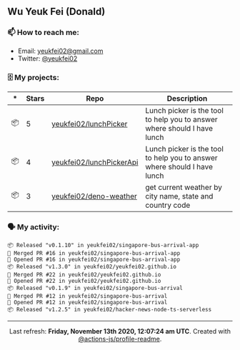 ## Wu Yeuk Fei (Donald)

### 📫 How to reach me:

- Email: [yeukfei02@gmail.com](yeukfei02@gmail.com)
- Twitter: [@yeukfei02](https://twitter.com/yeukfei02)

### 🗄 My projects:

|*|Stars|Repo|Description|
|---|---|---|---|
| 📦 | 5 | [yeukfei02/lunchPicker](https://github.com/yeukfei02/lunchPicker) | Lunch picker is the tool to help you to answer where should I have lunch |
| 📦 | 4 | [yeukfei02/lunchPickerApi](https://github.com/yeukfei02/lunchPickerApi) | Lunch picker is the tool to help you to answer where should I have lunch |
| 📦 | 3 | [yeukfei02/deno-weather](https://github.com/yeukfei02/deno-weather) | get current weather by city name, state and country code |

### 🗣 My activity:

```
📦 Released "v0.1.10" in yeukfei02/singapore-bus-arrival-app
🎉 Merged PR #16 in yeukfei02/singapore-bus-arrival-app
💪 Opened PR #16 in yeukfei02/singapore-bus-arrival-app
📦 Released "v1.3.0" in yeukfei02/yeukfei02.github.io
🎉 Merged PR #22 in yeukfei02/yeukfei02.github.io
💪 Opened PR #22 in yeukfei02/yeukfei02.github.io
📦 Released "v0.1.9" in yeukfei02/singapore-bus-arrival
🎉 Merged PR #12 in yeukfei02/singapore-bus-arrival
💪 Opened PR #12 in yeukfei02/singapore-bus-arrival
📦 Released "v1.2.5" in yeukfei02/hacker-news-node-ts-serverless
```

<!-- <img src="https://github-readme-stats.vercel.app/api?username=yeukfei02&show_icons=true&count_private=true&theme=radical" />

<img src="https://github-readme-stats.vercel.app/api/top-langs/?username=yeukfei02&theme=radical" /> -->

---

<p align="center">Last refresh: <b>Friday, November 13th 2020, 12:07:24 am UTC</b>. Created with <a href=https://github.com/marketplace/actions/profile-readme>@actions-js/profile-readme</a>.</p>
